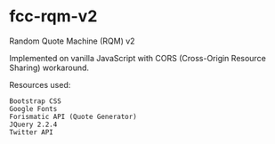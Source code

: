 # fcc-rqm-v2

Random Quote Machine (RQM) v2

Implemented on vanilla JavaScript with CORS (Cross-Origin Resource Sharing) workaround.

Resources used:

    Bootstrap CSS
    Google Fonts
    Forismatic API (Quote Generator)
    JQuery 2.2.4
    Twitter API
